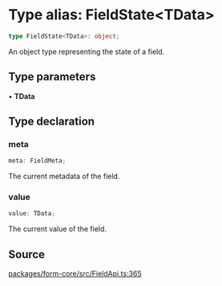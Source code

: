 # Type alias: FieldState\<TData\>

```ts
type FieldState<TData>: object;
```

An object type representing the state of a field.

## Type parameters

• **TData**

## Type declaration

### meta

```ts
meta: FieldMeta;
```

The current metadata of the field.

### value

```ts
value: TData;
```

The current value of the field.

## Source

[packages/form-core/src/FieldApi.ts:365](https://github.com/TanStack/form/blob/5aaf73c63cd794485f5bed1e917a8daa05a297dc/packages/form-core/src/FieldApi.ts#L365)
